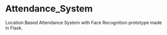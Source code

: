 # Attendance_System
Location Based Attendance System with Face Recognition prototype made in Flask.
